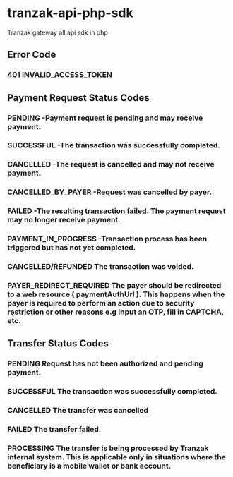 # tranzak-api-php-sdk
Tranzak gateway all api sdk in php
## Error Code
### 401 INVALID_ACCESS_TOKEN
## Payment Request Status Codes
### PENDING -Payment request is pending and may receive payment.
### SUCCESSFUL -The transaction was successfully completed.
### CANCELLED -The request is cancelled and may not receive payment.
### CANCELLED_BY_PAYER	-Request was cancelled by payer.
### FAILED	-The resulting transaction failed. The payment request may no longer receive payment.
### PAYMENT_IN_PROGRESS	-Transaction process has been triggered but has not yet completed.
### CANCELLED/REFUNDED	The transaction was voided.
### PAYER_REDIRECT_REQUIRED	The payer should be redirected to a web resource ( paymentAuthUrl ). This happens when the payer is required to perform an action due to security restriction or other reasons e.g input an OTP, fill in CAPTCHA, etc.
## Transfer Status Codes
### PENDING	Request has not been authorized and pending payment.
### SUCCESSFUL	The transaction was successfully completed.
### CANCELLED	The transfer was cancelled
### FAILED	The transfer failed.
### PROCESSING	The transfer is being processed by Tranzak internal system. This is applicable only in situations where the beneficiary is a mobile wallet or bank account.
